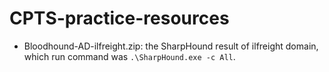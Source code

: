 # CPTS-practice-resources

- Bloodhound-AD-ilfreight.zip: the SharpHound result of ilfreight domain, which run command was `.\SharpHound.exe -c All`.
